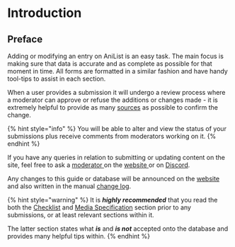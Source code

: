 # Introduction

## Preface

Adding or modifying an entry on AniList is an easy task. The main focus is making sure that data is accurate and as complete as possible for that moment in time. All forms are formatted in a similar fashion and have handy tool-tips to assist in each section.  
  
When a user provides a submission it will undergo a review process where a moderator can approve or refuse the additions or changes made - it is extremely helpful to provide as many [sources](media-specification/sourcing/) as possible to confirm the change.

{% hint style="info" %}
You will be able to alter and view the status of your submissions plus receive comments from moderators working on it.
{% endhint %}

If you have any queries in relation to submitting or updating content on the site, feel free to ask a [moderator ](moderator/moderator-list.md)on the [website ](http://anilist.co)or on [Discord](http://discord.me/anilist).  
  
Any changes to this guide or database will be announced on the [website](http://anilist.co) and also written in the manual [change log](changelog.md).

{% hint style="warning" %}
It is _**highly recommended**_ that you read the both the [Checklist](introduction/before-you-begin.md) and [Media Specification](media-specification/media-specification/) section prior to any submissions, or at least relevant sections within it. 

The latter section states what _**is**_ and _**is not**_ accepted onto the database and provides many helpful tips within.
{% endhint %}

